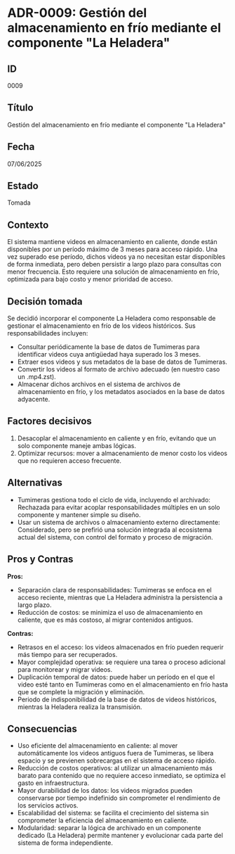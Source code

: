 # ADR-0009: Gestión del almacenamiento en frío mediante el componente "La Heladera"


## ID
0009

## Título
Gestión del almacenamiento en frío mediante el componente "La Heladera"

## Fecha
07/06/2025

## Estado
Tomada 

## Contexto
El sistema mantiene videos en almacenamiento en caliente, 
donde están disponibles por un período máximo de 3 meses para acceso rápido. Una vez superado ese período, 
dichos videos ya no necesitan estar disponibles de forma inmediata, pero deben persistir a largo plazo para 
consultas con menor frecuencia. Esto requiere una solución de almacenamiento en frío, 
optimizada para bajo costo y menor prioridad de acceso.

## Decisión tomada
Se decidió incorporar el componente La Heladera como responsable de gestionar el almacenamiento en frío de 
los videos históricos. Sus responsabilidades incluyen:
- Consultar periódicamente la base de datos de Tumimeras para identificar videos cuya antigüedad haya superado los 3 meses.
- Extraer esos videos y sus metadatos de la base de datos de Tumimeras.
- Convertir los videos al formato de archivo adecuado (en nuestro caso un .mp4.zst).
- Almacenar dichos archivos en el sistema de archivos de almacenamiento en frío, y los metadatos asociados en la base de datos adyacente.

## Factores decisivos
1. Desacoplar el almacenamiento en caliente y en frío, evitando que un solo componente maneje ambas lógicas.
2. Optimizar recursos: mover a almacenamiento de menor costo los videos que no requieren acceso frecuente.

## Alternativas
- Tumimeras gestiona todo el ciclo de vida, incluyendo el archivado: Rechazada para evitar acoplar responsabilidades múltiples en un solo componente y mantener simple su diseño.
- Usar un sistema de archivos o almacenamiento externo directamente: Considerado, pero se prefirió una solución integrada al ecosistema actual del sistema, con control del formato y proceso de migración.

## Pros y Contras

**Pros:**
- Separación clara de responsabilidades: Tumimeras se enfoca en el acceso reciente, 
mientras que La Heladera administra la persistencia a largo plazo.
- Reducción de costos: se minimiza el uso de almacenamiento en caliente, que es más costoso, 
al migrar contenidos antiguos.

**Contras:**
- Retrasos en el acceso: los videos almacenados en frío pueden requerir más tiempo para ser recuperados.
- Mayor complejidad operativa: se requiere una tarea o proceso adicional para monitorear y migrar videos.
- Duplicación temporal de datos: puede haber un período en el que el video esté tanto en Tumimeras como en
 el almacenamiento en frío hasta que se complete la migración y eliminación.
- Periodo de indisponibilidad de la base de datos de videos históricos, mientras la Heladera realiza la transmisión.

## Consecuencias
- Uso eficiente del almacenamiento en caliente: al mover automáticamente los videos antiguos fuera de Tumimeras, se libera espacio y se previenen sobrecargas en el sistema de acceso rápido.
- Reducción de costos operativos: al utilizar un almacenamiento más barato para contenido que no requiere acceso inmediato, se optimiza el gasto en infraestructura.
- Mayor durabilidad de los datos: los videos migrados pueden conservarse por tiempo indefinido sin comprometer el rendimiento de los servicios activos.
- Escalabilidad del sistema: se facilita el crecimiento del sistema sin comprometer la eficiencia del almacenamiento en caliente.
- Modularidad: separar la lógica de archivado en un componente dedicado (La Heladera) permite mantener y evolucionar cada parte del sistema de forma independiente.
  

